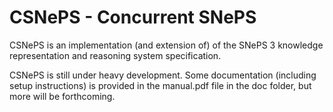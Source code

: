 CSNePS - Concurrent SNePS
======

CSNePS is an implementation (and extension of) of the SNePS 3 knowledge representation and reasoning system specification.

CSNePS is still under heavy development. Some documentation (including setup instructions) is provided in the manual.pdf file in the doc folder, but more will be forthcoming.
